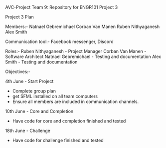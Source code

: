 AVC-Project
Team 9: Repository for ENGR101 Project 3

Project 3 Plan 

Members:-
Natnael Gebremichael
Corban Van Manen
Ruben Nithyaganesh
Alex Smith

Communication tool:-
Facebook messenger, Discord

Roles:-
Ruben Nithyaganesh - Project Manager
Corban Van Manen - Software Architect
Natnael Gebremichael - Testing and documentation
Alex Smith - Testing and documentation

Objectives:- 

4th June - Start Project
- Complete group plan
- get SFML installed on all team computers
- Ensure all members are included in communication channels.

10th June - Core and Completion
- Have code for core and completion finished and tested

18th June - Challenge
- Have code for challenge finished and tested
